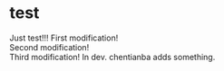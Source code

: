 # test
Just test!!!
First modification!  
Second modification!  
Third modification!
In dev.
chentianba adds something.
